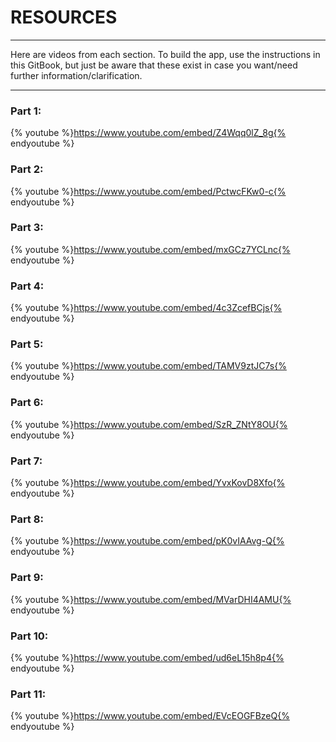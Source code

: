 # RESOURCES
---

Here are videos from each section. To build the app, use the instructions in this GitBook, but just be aware that these exist in case you want/need further information/clarification.

---
### Part 1:
{% youtube %}https://www.youtube.com/embed/Z4Wqq0lZ_8g{% endyoutube %} 

### Part 2:
{% youtube %}https://www.youtube.com/embed/PctwcFKw0-c{% endyoutube %} 

### Part 3:
{% youtube %}https://www.youtube.com/embed/mxGCz7YCLnc{% endyoutube %}

### Part 4:
{% youtube %}https://www.youtube.com/embed/4c3ZcefBCjs{% endyoutube %}

### Part 5:
{% youtube %}https://www.youtube.com/embed/TAMV9ztJC7s{% endyoutube %}

### Part 6:
{% youtube %}https://www.youtube.com/embed/SzR_ZNtY8OU{% endyoutube %}

### Part 7:
{% youtube %}https://www.youtube.com/embed/YvxKovD8Xfo{% endyoutube %}

### Part 8:
{% youtube %}https://www.youtube.com/embed/pK0vIAAvg-Q{% endyoutube %}

### Part 9:
{% youtube %}https://www.youtube.com/embed/MVarDHI4AMU{% endyoutube %}

### Part 10:
{% youtube %}https://www.youtube.com/embed/ud6eL15h8p4{% endyoutube %}

### Part 11:
{% youtube %}https://www.youtube.com/embed/EVcEOGFBzeQ{% endyoutube %}
